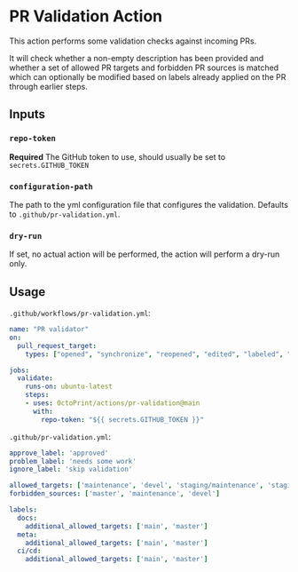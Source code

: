 # PR Validation Action

This action performs some validation checks against incoming PRs.

It will check whether a non-empty description has been provided and
whether a set of allowed PR targets and forbidden PR sources is matched
which can optionally be modified based on labels already applied on
the PR through earlier steps.

## Inputs

### `repo-token`

**Required** The GitHub token to use, should usually be set to `secrets.GITHUB_TOKEN`

### `configuration-path`

The path to the yml configuration file that configures the validation. Defaults to `.github/pr-validation.yml`.

### `dry-run`

If set, no actual action will be performed, the action will perform a dry-run only.

## Usage

`.github/workflows/pr-validation.yml`:

```yaml
name: "PR validator"
on:
  pull_request_target:
    types: ["opened", "synchronize", "reopened", "edited", "labeled", "unlabeled"]

jobs:
  validate:
    runs-on: ubuntu-latest
    steps:
    - uses: OctoPrint/actions/pr-validation@main
      with:
        repo-token: "${{ secrets.GITHUB_TOKEN }}"
```

`.github/pr-validation.yml`:

```yaml
approve_label: 'approved'
problem_label: 'needs some work'
ignore_label: 'skip validation'

allowed_targets: ['maintenance', 'devel', 'staging/maintenance', 'staging/devel']
forbidden_sources: ['master', 'maintenance', 'devel']

labels:
  docs:
    additional_allowed_targets: ['main', 'master']
  meta:
    additional_allowed_targets: ['main', 'master']
  ci/cd:
    additional_allowed_targets: ['main', 'master']
```
